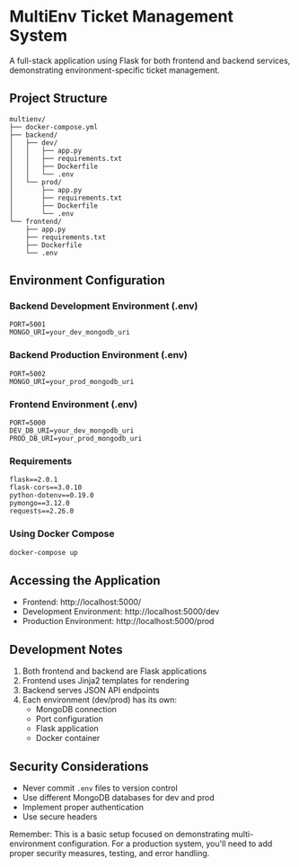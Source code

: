 # MultiEnv Ticket Management System

A full-stack application using Flask for both frontend and backend services, demonstrating environment-specific ticket management.

## Project Structure

```
multienv/
├── docker-compose.yml
├── backend/
│   ├── dev/
│   │   ├── app.py
│   │   ├── requirements.txt
│   │   ├── Dockerfile
│   │   └── .env
│   └── prod/
│       ├── app.py
│       ├── requirements.txt
│       ├── Dockerfile
│       └── .env
└── frontend/
    ├── app.py
    ├── requirements.txt
    ├── Dockerfile
    └── .env
```

## Environment Configuration

### Backend Development Environment (.env)
```
PORT=5001
MONGO_URI=your_dev_mongodb_uri
```

### Backend Production Environment (.env)
```
PORT=5002
MONGO_URI=your_prod_mongodb_uri
```

### Frontend Environment (.env)
```
PORT=5000
DEV_DB_URI=your_dev_mongodb_uri
PROD_DB_URI=your_prod_mongodb_uri
```


### Requirements
```
flask==2.0.1
flask-cors==3.0.10
python-dotenv==0.19.0
pymongo==3.12.0
requests==2.26.0
```



### Using Docker Compose
```bash
docker-compose up
```

## Accessing the Application

- Frontend: http://localhost:5000/
- Development Environment: http://localhost:5000/dev
- Production Environment: http://localhost:5000/prod



## Development Notes

1. Both frontend and backend are Flask applications
2. Frontend uses Jinja2 templates for rendering
3. Backend serves JSON API endpoints
4. Each environment (dev/prod) has its own:
   - MongoDB connection
   - Port configuration
   - Flask application
   - Docker container

## Security Considerations

- Never commit `.env` files to version control
- Use different MongoDB databases for dev and prod
- Implement proper authentication
- Use secure headers

Remember: This is a basic setup focused on demonstrating multi-environment configuration. For a production system, you'll need to add proper security measures, testing, and error handling.